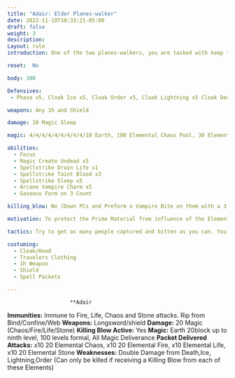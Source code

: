 ```yaml
---
title: "Adair: Elder Planes-walker"
date: 2022-11-10T10:33:21-05:00
draft: false
weight: 3
description: 
Layout: role
introduction: One of the two planes-walkers, you are tasked with keep the Elemental Planes in check and making sure they do not interfere with The Prime Material world. A balance must be kept and you aim to make sure it is. After the influx of void and time brought about the ruin of different locations, you and your partner Daimon have been scouring Tyrria for clues. The Orcs newfound powers seem suspect and rife with Void magicks and you aim to get to the bottom of it.

reset:  No

body: 300

Defensives: 
 - Phase x5, Cloak Ice x5, Cloak Order x5, Cloak Lightning x5 Cloak Death x5, Return Magic x5

weapons: Any 1h and Shield

damage: 10 Magic Sleep

magic: 4/4/4/4/4/4/4/4/4/10 Earth, 100 Elemental Chaos Pool, 30 Elemental Chaos x10

abilities: 
  - Focus
  - Magic Create Undead x5
  - Spellstrike Drain Life x1
  - Spellstrike Taint Blood x3
  - Spellstrike Sleep x5
  - Arcane Vampire Charm x5
  - Gaseous Form on 3 Count

killing_blow: No (Down PCs and Preform a Vampire Bite on them with a 3 count, Move to next victim. Your bite automatically stabilizes PCs)

motivation: To protect the Prime Material from influence of the Elemental Planes and keep the balance of the cosmology.

tactics: Try to get as many people captured and bitten as you can. You have no interest in killing them. Just biting them and letting Vampiric Infection take its course slowly.

costuming: 
  - Cloak/Hood
  - Travelers Clothing
  - 1h Weapon
  - Shield
  - Spell Packets

---
```





						**Adair






**Immunities:** Immune to Fire, Life, Chaos and Stone attacks. Rip from Bind/Confine/Web
**Weapons:** Longsword/shield
**Damage:** 20 Magic (Chaos/Fire/Life/Stone)
**Killing Blow Active:** Yes
**Magic:** Earth 20block up to ninth level, 100 levels formal, All Magic Deliverance
**Packet Delivered Attacks:** x10 20 Elemental Chaos, x10 20 Elemental Fire, x10 Elemental Life, x10 20 Elemental Stone
**Weaknesses:** Double Damage from Death,Ice, Lightning,Order (Can only be killed if receiving a Killing Blow from each of these Elements)
